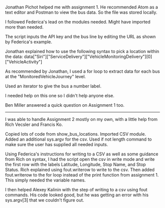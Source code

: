 Jonathan Pichot helped me with assignment 1. He recommended Atom as a text editor and Postman to view the bus data.
So the file was stored locally.

I followed Federica's lead on the modules needed. Might have imported more than needed.

The script inputs the API key and the bus line by editing the URL as shown by Federica's example.

Jonathan explained how to use the following syntax to pick a location within the data:
data["Siri"]["ServiceDelivery"]["VehicleMonitoringDelivery"][0]["VehicleActivity"]

As recommended by Jonathan, I used a for loop to extract data for each bus at the "MonitoredVehicleJourney" level.

Used an iterator to give the bus a number label.

I needed help on this one so I didn't help anyone else.

Ben Miller answered a quick question on Assignment 1 too.

------------------------------------------------------------------------------------------------------------------

I was able to handle Assignment 2 mostly on my own, with a little help from Rich Vecsler and Francis Ko.

Copied lots of code from show_bus_locations. Imported CSV module. Added an additional sys.argv for the csv. Used if not length command to make sure the user has supplied all needed inputs.

Using Federica's instructions for writing to a CSV as well as some guidance from Rich on syntax, I had the script open the csv in write mode and write the first row with the labels Latitude, Longitude, Stop Name, and Stop Status. Rich explained using fout.writerow to write to the csv. Then added fout.writerow to the for loop instead of the print function from assignment 1. This simply needed the variable names.

I then helped Alexey Kalinin with the step of writing to a csv using fout commands. His code looked good, but he was getting an error with his sys.argv[3] that we couldn't figure out.
